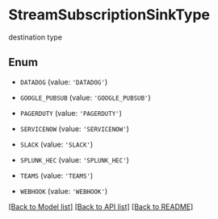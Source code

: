 # StreamSubscriptionSinkType

destination type

## Enum

* `DATADOG` (value: `'DATADOG'`)

* `GOOGLE_PUBSUB` (value: `'GOOGLE_PUBSUB'`)

* `PAGERDUTY` (value: `'PAGERDUTY'`)

* `SERVICENOW` (value: `'SERVICENOW'`)

* `SLACK` (value: `'SLACK'`)

* `SPLUNK_HEC` (value: `'SPLUNK_HEC'`)

* `TEAMS` (value: `'TEAMS'`)

* `WEBHOOK` (value: `'WEBHOOK'`)

[[Back to Model list]](../README.md#documentation-for-models) [[Back to API list]](../README.md#documentation-for-api-endpoints) [[Back to README]](../README.md)


